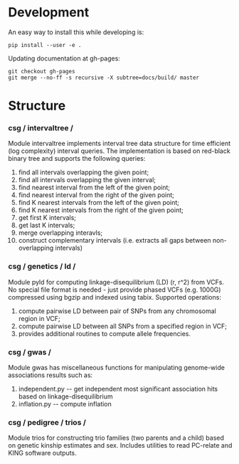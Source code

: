 # Development

An easy way to install this while developing is: 

```
pip install --user -e .
```

Updating documentation at gh-pages:

```
git checkout gh-pages
git merge --no-ff -s recursive -X subtree=docs/build/ master
```

# Structure

### csg / intervaltree /
Module intervaltree implements interval tree data structure for time efficient (log complexity) interval queries. The implementation is based on red-black binary tree and supports the following queries: 
1. find all intervals overlapping the given point; 
2. find all intervals overlapping the given interval; 
3. find nearest interval from the left of the given point; 
4. find nearest interval from the right of the given point; 
5. find K nearest intervals from the left of the given point; 
6. find K nearest intervals from the right of the given point; 
7. get first K intervals; 
8. get last K intervals;
9. merge overlapping interavls;
10. construct complementary intervals (i.e. extracts all gaps between non-overlapping intervals)

### csg / genetics / ld /
Module pyld for computing linkage-disequilibrium (LD) (r, r^2) from VCFs. No special file format is needed - just provide phased VCFs (e.g. 1000G) compressed using bgzip and indexed using tabix. Supported operations: 
1. compute pairwise LD between pair of SNPs from any chromosomal region in VCF;
2. compute pairwise LD between all SNPs from a specified region in VCF;
3. provides additional routines to compute allele frequencies.

### csg / gwas /
Module gwas has miscellaneous functions for manipulating genome-wide associations results such as:
1. independent.py -- get independent most significant association hits based on linkage-disequilibrium
2. inflation.py -- compute inflation

### csg / pedigree / trios / 
Module trios for constructing trio families (two parents and a child) based on genetic kinship estimates and sex. Includes utilities to read PC-relate and KING software outputs. 
